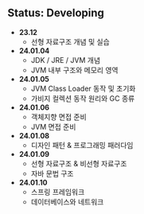 ## Status: Developing

+ <strong>23.12</strong>
    + 선형 자료구조 개념 및 실습
+ <strong>24.01.04</strong>
    + JDK / JRE / JVM 개념
    + JVM 내부 구조와 메모리 영역
+ <strong>24.01.05</strong>
    + JVM Class Loader 동작 및 초기화
    + 가비지 컬렉션 동작 원리와 GC 종류
+ <strong>24.01.06</strong>
    + 객체지향 면접 준비
    + JVM 면접 준비
+ <strong>24.01.08</strong>
  + 디자인 패턴 & 프로그래밍 패러다임
+ <strong>24.01.09</strong>
  + 선형 자료구조 & 비선형 자료구조
  + 자바 문법 구조
+ <strong>24.01.10</strong>
  + 스프링 프레임워크
  + 데이터베이스와 네트워크
